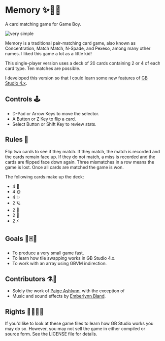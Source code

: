 # Memory ✨🎴🌈

A card matching game for Game Boy.

![very simple](https://img.shields.io/badge/very-simple-FFEACE?style=plastic)


Memory is a traditional pair-matching card game, also known as Concentration, Match Match, N-Spade, and Pexeso, among many other names.  I liked this game a lot as a little kid!

This single-player version uses a deck of 20 cards containing 2 or 4 of each card type.  Ten matches are possible.

I developed this version so that I could learn some new features of [GB Studio 4.x](https://github.com/chrismaltby/gb-studio/).


## Controls 🕹

- D-Pad or Arrow Keys to move the selector.
- A Button or Z Key to flip a card.
- Select Button or Shift Key to review stats.


## Rules 📃

Flip two cards to see if they match.  If they match, the match is recorded and the cards remain face up.  If they do not match, a miss is recorded and the cards are flipped face down again.  Three mismatches in a row means the game is lost.  Once all cards are matched the game is won.

The following cards make up the deck:
- 4 🌙
- 4 🌞
- 4 ✨
- 2 🪐
- 2 🌌
- 2 🌈
- 2 ⚡


## Goals 🦐🀄📓

- To produce a very small game fast.
- To learn how tile swapping works in GB Studio 4.x.
- To work with an array using GBVM indirection.


## Contributors ⚗️🍧

- Solely the work of [Paige Ashlynn](https://github.com/mxashlynn/), with the exception of
- Music and sound effects by [Emberlynn Bland](https://goodnightgirl.bandcamp.com/).


## Rights 🏳️‍🌈🏳️‍⚧️

If you'd like to look at these game files to learn how GB Studio works you may do so.
However, you may not sell the game in either compiled or source form.
See the LICENSE file for details.

